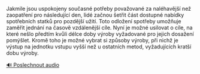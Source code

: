 
Jakmile jsou uspokojeny současné potřeby považované za naléhavější než zaopatření pro následující den, lidé začnou šetřit část dostupné nabídky spotřebních statků pro pozdější užití. Toto odložení spotřeby umožňuje zaměřit jednání na časově vzdálenější cíle. Nyní je možné usilovat o cíle, na které nešlo předtím kvůli délce doby výroby vyžadované pro jejich dosažení pomýšlet. Kromě toho je možné vybrat si způsoby výroby, při nichž je výstup na jednotku vstupu vyšší než u ostatních metod, vyžadujících kratší dobu výroby.

[🔊 Poslechnout audio](/data/7-paragraphs/audio/chapter_90/para_006-Jakmile-jsou-uspokojeny-souasn-poteby-povaovan.mp3)
